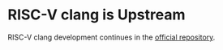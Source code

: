 # RISC-V clang is Upstream

RISC-V clang development continues in the [official repository](https://clang.llvm.org/get_started.html).
